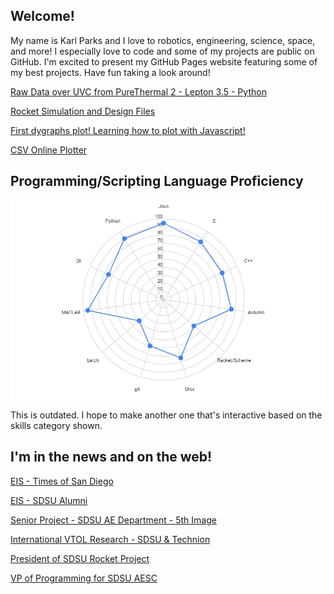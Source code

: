 ## Welcome!

My name is Karl Parks and I love to robotics, engineering, science, space, and more! I especially love to code and some of my projects are public on GitHub. I'm excited to present my GitHub Pages website featuring some of my best projects. Have fun taking a look around!

[Raw Data over UVC from PureThermal 2 - Lepton 3.5 - Python](https://github.com/Kheirlb/purethermal1-uvc-capture)

[Rocket Simulation and Design Files](https://kheirlb.github.io/rockets/)  

[First dygraphs plot! Learning how to plot with Javascript!](gh_pages/dygraphs3.html)

[CSV Online Plotter](gh_pages/plotlyTest.html)

## Programming/Scripting Language Proficiency
![Screenshot](images/radar.JPG?raw=true)

This is outdated. I hope to make another one that's interactive based on the skills category shown.

## I'm in the news and on the web!

[EIS - Times of San Diego](https://timesofsandiego.com/education/2018/01/16/90-million-sdsu-technology-center-includes-space-for-students-own-projects/)

[EIS - SDSU Alumni](http://www.sdsualumni.org/s/997/rd16/interior.aspx?sid=997&gid=1&pgid=6894)

[Senior Project - SDSU AE Department - 5th Image](https://aerospace.sdsu.edu/news/05.08.19_CoE_Design_Day)

[International VTOL Research - SDSU & Technion](https://mgsdii.org/study-in-israel/)

[President of SDSU Rocket Project](https://www.sdsurocketproject.org/our-team)

[VP of Programming for SDSU AESC](http://aesc.sdsu.edu/contact.html)
